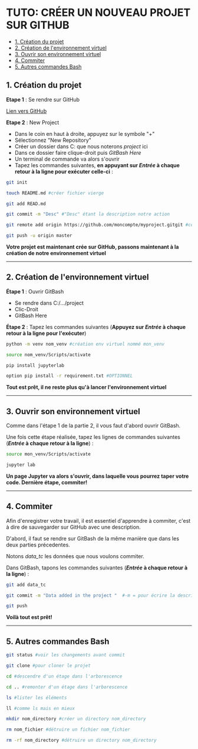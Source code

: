 # TUTO: CRÉER UN NOUVEAU PROJET SUR GITHUB




- [1. Création du projet](#1-création-du-projet)
- [2. Création de l'environnement virtuel](#2-création-de-lenvironnement-virtuel)
- [3. Ouvrir son environnement virtuel](#3-ouvrir-son-environnement-virtuel)
- [4. Commiter](#4-commiter)
- [5. Autres commandes Bash](#5-autres-commandes-bash)


## 1. Création du projet
 **Etape 1** : Se rendre sur GitHub

 [Lien vers GitHub](https://github.com/)

 **Etape 2** : New Project

 * Dans le coin en haut à droite, appuyez sur le symbole "+"
 * Sélectionnez "New Repository"
 * Créer un dossier dans C: que nous noterons *project* ici
 * Dans ce dossier faire clique-droit puis *GitBash Here*
 * Un terminal de commande va alors s'ouvrir
 * Tapez les commandes suivantes, **en appuyant sur *Entrée* à chaque retour à la ligne pour exécuter celle-ci** :
 ```bash
 git init

 touch README.md #créer fichier vierge

 git add READ.md

 git commit -m "Desc" #"Desc" étant la description notre action 

 git remote add origin https://github.com/moncompte/myproject.gitgit #ce lien est celui qu'on trouve dans GitHub lorsque on à créer le new Repository

 git push -u origin master
 ```
 **Votre projet est maintenant crée sur GitHub, passons maintenant à la création de notre environnement virtuel**

 ---------

## 2. Création de l'environnement virtuel 

**Étape 1** : Ouvrir GitBash

* Se rendre dans C:/.../project
* Clic-Droit
* GitBash Here

**Étape 2** : Tapez les commandes suivantes (**Appuyez sur *Entrée* à chaque retour à la ligne pour l'exécuter**)

```bash
python -m venv nom_venv #création env virtuel nommé mon_venv

source nom_venv/Scripts/activate

pip install jupyterlab 

option pip install -r requirement.txt #OPTIONNEL
```

**Tout est prêt, il ne reste plus qu'à lancer l'environnement virtuel**

-------
 
## 3. Ouvrir son environnement virtuel


Comme dans l'étape 1 de la partie 2, il vous faut d'abord ouvrir GitBash.  

Une fois cette étape réalisée, tapez les lignes de commandes suivantes (***Entrée* à chaque retour à la ligne**) : 
```bash
source mon_venv/Scripts/activate

jupyter lab
 ```
**Un page Jupyter va alors s'ouvrir, dans laquelle vous pourrez taper votre code. Dernière étape, commiter!**

---

## 4. Commiter 

Afin d'enregistrer votre travail, il est essentiel d'apprendre à commiter, c'est à dire de sauvegarder sur GitHub avec une description.   

D'abord, il faut se rendre sur GitBash de la même manière que dans les deux parties précedentes.    

Notons *data_tc* les données que nous voulons commiter.  

Dans GitBash, tapons les commandes suivantes (***Entrée* à chaque retour à la ligne**) :

```bash
git add data_tc

git commit -m "Data added in the project "  #-m = pour écrire la description de ce qu'on vient de commiter

git push
```

**Voilà tout est prêt!**

---

## 5. Autres commandes Bash 

```bash
git status #voir les changements avant commit

git clone #pour cloner le projet

cd #descendre d'un étage dans l'arborescence

cd .. #remonter d'un étage dans l'arborescence 

ls #lister les éléments

ll #comme ls mais en mieux 

mkdir nom_directory #créer un directory nom_directory

rm nom_fichier #détruire un fichier nom_fichier

rm -rf nom_directory #détruire un directory nom_directory
```














